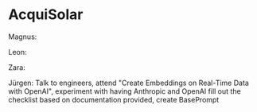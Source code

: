 # AcquiSolar

Magnus:

Leon:

Zara:

Jürgen:
Talk to engineers, attend "Create Embeddings on Real-Time Data with OpenAI", experiment with having Anthropic and OpenAI fill out the checklist based on documentation provided, create BasePrompt
